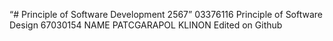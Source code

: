 “# Principle of Software Development 2567”
03376116 Principle of Software Design
67030154 NAME PATCGARAPOL KLINON 
Edited on  Github
